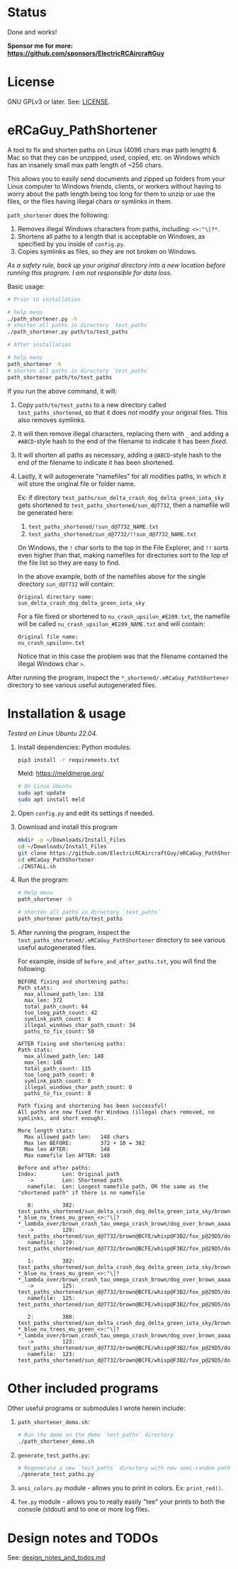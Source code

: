 

# Status

Done and works!

**Sponsor me for more:  https://github.com/sponsors/ElectricRCAircraftGuy**


# License

GNU GPLv3 or later. See: [LICENSE](LICENSE).


# eRCaGuy_PathShortener

A tool to fix and shorten paths on Linux (4096 chars max path length) &amp; Mac so that they can be unzipped, used, copied, etc. on Windows which has an insanely small max path length of \~256 chars.

This allows you to easily send documents and zipped up folders from your Linux computer to Windows friends, clients, or workers without having to worry about the path length being too long for them to unzip or use the files, or the files having illegal chars or symlinks in them. 

`path_shortener` does the following:

1. Removes illegal Windows characters from paths, including: `<>:"\|?*`.
1. Shortens all paths to a length that is acceptable on Windows, as specified by you inside of `config.py`.
1. Copies symlinks as files, so they are not broken on Windows.

_As a safety rule, back up your original directory into a new location before running this program. I am not responsible for data loss._

Basic usage:
```bash
# Prior to installation

# help menu
./path_shortener.py -h
# shorten all paths in directory `test_paths`
./path_shortener.py path/to/test_paths

# After installation

# help menu
path_shortener -h
# shorten all paths in directory `test_paths`
path_shortener path/to/test_paths
```

If you run the above command, it will:
1. Copy `path/to/test_paths` to a new directory called `test_paths_shortened`, so that it does *not* modify your original files. This also removes symlinks. 
1. It will then remove illegal characters, replacing them with `_` and adding a `#ABCD`-style hash to the end of the filename to indicate it has been _fixed_. 
1. It will shorten all paths as necessary, adding a `@ABCD`-style hash to the end of the filename to indicate it has been shortened.
1. Lastly, it will autogenerate "namefiles" for all modifies paths, in which it will store the original file or folder name. 

    Ex: if directory `test_paths/sun_delta_crash_dog_delta_green_iota_sky` gets shortened to `test_paths_shortened/sun_d@7732`, then a namefile will be generated here: 

    1. `test_paths_shortened/!sun_d@7732_NAME.txt`
    1. `test_paths_shortened/sun_d@7732/!!sun_d@7732_NAME.txt`

    On Windows, the `!` char sorts to the top in the File Explorer, and `!!` sorts even higher than that, making namefiles for directories sort to the top of the file list so they are easy to find. 

    In the above example, both of the namefiles above for the single directory `sun_d@7732` will contain:
    ```
    Original directory name:
    sun_delta_crash_dog_delta_green_iota_sky
    ```

    For a file fixed or shortened to `nu_crash_upsilon_#E209.txt`, the namefile will be called `nu_crash_upsilon_#E209_NAME.txt` and will contain:
    ```
    Original file name:
    nu_crash_upsilon>.txt
    ```

    Notice that in this case the problem was that the filename contained the illegal Windows char `>`. 

After running the program, inspect the `*_shortened/.eRCaGuy_PathShortener` directory to see various useful autogenerated files. 


# Installation & usage

_Tested on Linux Ubuntu 22.04._

1. Install dependencies:
    Python modules:

    ```bash
    pip3 install -r requirements.txt
    ```

    Meld: https://meldmerge.org/
    ```bash
    # On Linux Ubuntu
    sudo apt update
    sudo apt install meld
    ```

1. Open `config.py` and edit its settings if needed. 

1. Download and install this program
    ```bash
    mkdir -p ~/Downloads/Install_Files
    cd ~/Downloads/Install_Files
    git clone https://github.com/ElectricRCAircraftGuy/eRCaGuy_PathShortener.git
    cd eRCaGuy_PathShortener
    ./INSTALL.sh
    ```

1. Run the program:
    ```bash
    # Help menu
    path_shortener -h

    # shorten all paths in directory `test_paths`
    path_shortener path/to/test_paths
    ```

1. After running the program, inspect the `test_paths_shortened/.eRCaGuy_PathShortener` directory to see various useful autogenerated files. 

    For example, inside of `before_and_after_paths.txt`, you will find the following:

    ```
    BEFORE fixing and shortening paths:
    Path stats:
      max_allowed_path_len: 138
      max_len: 372
      total_path_count: 64
      too_long_path_count: 42
      symlink_path_count: 8
      illegal_windows_char_path_count: 34
      paths_to_fix_count: 50

    AFTER fixing and shortening paths:
    Path stats:
      max_allowed_path_len: 148
      max_len: 148
      total_path_count: 115
      too_long_path_count: 0
      symlink_path_count: 0
      illegal_windows_char_path_count: 0
      paths_to_fix_count: 0

    Path fixing and shortening has been successful!
    All paths are now fixed for Windows (illegal chars removed, no symlinks, and short enough).

    More length stats:
      Max allowed path len:   148 chars
      Max len BEFORE:         372 + 10 = 382
      Max len AFTER:          148
      Max namefile len AFTER: 148

    Before and after paths:
    Index:        Len: Original path
       ->         Len: Shortened path
       namefile:  Len: Longest namefile path, OR the same as the "shortened path" if there is no namefile

       0:         382: test_paths_shortened/sun_delta_crash_dog_delta_green_iota_sky/brown_forest/whisper_brown_high_wind_wind/fox_phi_lambda_crash_pi_kappa_fox/dog_ocean_sky_nu_chi_nu_mu_sigma_over_shines/beta_nu_over_psi/pi_<>:"\|?*_blue_nu_trees_mu_green_<>:"\|?*_lambda_over/brown_crash_tau_omega_crash_brown/dog_over_brown_aaaaaaaaaaaaaaaaaaaaaaabbbbbbbbbbbbbbbbbbbbbbbbbccccccccccccccccccccc/hel\o/c
       ->         129: test_paths_shortened/sun_d@7732/brown@BCFE/whisp@F3B2/fox_p@29D5/dog_o@C3E1/beta_@3187/pi___@1BA3/brow@ECD9/dog_@8400/hel_@3256/c
       namefile:  129: test_paths_shortened/sun_d@7732/brown@BCFE/whisp@F3B2/fox_p@29D5/dog_o@C3E1/beta_@3187/pi___@1BA3/brow@ECD9/dog_@8400/hel_@3256/c

       1:         382: test_paths_shortened/sun_delta_crash_dog_delta_green_iota_sky/brown_forest/whisper_brown_high_wind_wind/fox_phi_lambda_crash_pi_kappa_fox/dog_ocean_sky_nu_chi_nu_mu_sigma_over_shines/beta_nu_over_psi/pi_<>:"\|?*_blue_nu_trees_mu_green_<>:"\|?*_lambda_over/brown_crash_tau_omega_crash_brown/dog_over_brown_aaaaaaaaaaaaaaaaaaaaaaabbbbbbbbbbbbbbbbbbbbbbbbbccccccccccccccccccccc/hello/b
       ->         125: test_paths_shortened/sun_d@7732/brown@BCFE/whisp@F3B2/fox_p@29D5/dog_o@C3E1/beta_@3187/pi___@1BA3/brow@ECD9/dog_@8400/hello/b
       namefile:  125: test_paths_shortened/sun_d@7732/brown@BCFE/whisp@F3B2/fox_p@29D5/dog_o@C3E1/beta_@3187/pi___@1BA3/brow@ECD9/dog_@8400/hello/b

       2:         380: test_paths_shortened/sun_delta_crash_dog_delta_green_iota_sky/brown_forest/whisper_brown_high_wind_wind/fox_phi_lambda_crash_pi_kappa_fox/dog_ocean_sky_nu_chi_nu_mu_sigma_over_shines/beta_nu_over_psi/pi_<>:"\|?*_blue_nu_trees_mu_green_<>:"\|?*_lambda_over/brown_crash_tau_omega_crash_brown/dog_over_brown_aaaaaaaaaaaaaaaaaaaaaaabbbbbbbbbbbbbbbbbbbbbbbbbccccccccccccccccccccc/a.txt
       ->         123: test_paths_shortened/sun_d@7732/brown@BCFE/whisp@F3B2/fox_p@29D5/dog_o@C3E1/beta_@3187/pi___@1BA3/brow@ECD9/dog_@8400/a.txt
       namefile:  123: test_paths_shortened/sun_d@7732/brown@BCFE/whisp@F3B2/fox_p@29D5/dog_o@C3E1/beta_@3187/pi___@1BA3/brow@ECD9/dog_@8400/a.txt
    ```


# Other included programs

Other useful programs or submodules I wrote herein include:

1. `path_shortener_demo.sh`:
    ```bash
    # Run the demo on the demo `test_paths` directory
    ./path_shortener_demo.sh
    ```

1. `generate_test_paths.py`:
    ```bash
    # Regenerate a new `test_paths` directory with new semi-random paths to test
    ./generate_test_paths.py
    ```

1. `ansi_colors.py` module - allows you to print in colors. Ex: `print_red()`. 

1. `Tee.py` module - allows you to really easily "tee" your prints to both the console (stdout) and to one or more log files. 


# Design notes and TODOs

See: [design_notes_and_todos.md](design_notes_and_todos.md)
